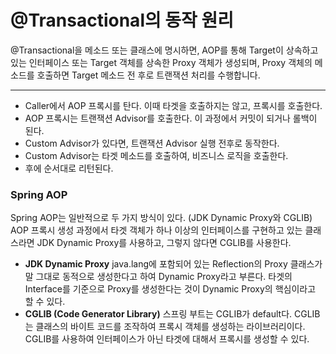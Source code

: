 # @Transactional의 동작 원리
@Transactional을 메소드 또는 클래스에 명시하면, AOP를 통해 Target이 상속하고 있는 인터페이스 또는 Target 객체를 상속한 Proxy 객체가 생성되며, Proxy 객체의 메소드를 호출하면 Target 메소드 전 후로 트랜잭션 처리를 수행합니다.


***


- Caller에서 AOP 프록시를 탄다. 이때 타겟을 호출하지는 않고, 프록시를 호출한다.
- AOP 프록시는 트랜잭션 Advisor를 호출한다. 이 과정에서 커밋이 되거나 롤백이 된다.
- Custom Advisor가 있다면, 트랜잭션 Advisor 실행 전후로 동작한다.
- Custom Advisor는 타겟 메소드를 호출하여, 비즈니스 로직을 호출한다.
- 후에 순서대로 리턴된다.

### Spring AOP
Spring AOP는 일반적으로 두 가지 방식이 있다. (JDK Dynamic Proxy와 CGLIB)   
AOP 프록시 생성 과정에서 타겟 객체가 하나 이상의 인터페이스를 구현하고 있는 클래스라면 JDK Dynamic Proxy를 사용하고, 그렇지 않다면 CGLIB를 사용한다.

- **JDK Dynamic Proxy**
  java.lang에 포함되어 있는 Reflection의 Proxy 클래스가 말 그대로 동적으로 생성한다고 하여 Dynamic Proxy라고 부른다. 타겟의 Interface를 기준으로 Proxy를 생성한다는 것이 Dynamic Proxy의 핵심이라고 할 수 있다.
- **CGLIB (Code Generator Library)**
  스프링 부트는 CGLIB가 default다. CGLIB는 클래스의 바이트 코드를 조작하여 프록시 객체를 생성하는 라이브러리이다. CGLIB를 사용하여 인터페이스가 아닌 타겟에 대해서 프록시를 생성할 수 있다.

  
